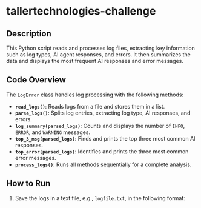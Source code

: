 # tallertechnologies-challenge
## Description

This Python script reads and processes log files, extracting key information such as log types, AI agent responses, and errors. It then summarizes the data and displays the most frequent AI responses and error messages.

## Code Overview

The `LogError` class handles log processing with the following methods:

- **`read_logs()`**: Reads logs from a file and stores them in a list.
- **`parse_logs()`**: Splits log entries, extracting log type, AI responses, and errors.
- **`log_summary(parsed_logs)`**: Counts and displays the number of `INFO`, `ERROR`, and `WARNING` messages.
- **`top_3_msg(parsed_logs)`**: Finds and prints the top three most common AI responses.
- **`top_error(parsed_logs)`**: Identifies and prints the three most common error messages.
- **`process_logs()`**: Runs all methods sequentially for a complete analysis.

## How to Run

1. Save the logs in a text file, e.g., `logfile.txt`, in the following format:

